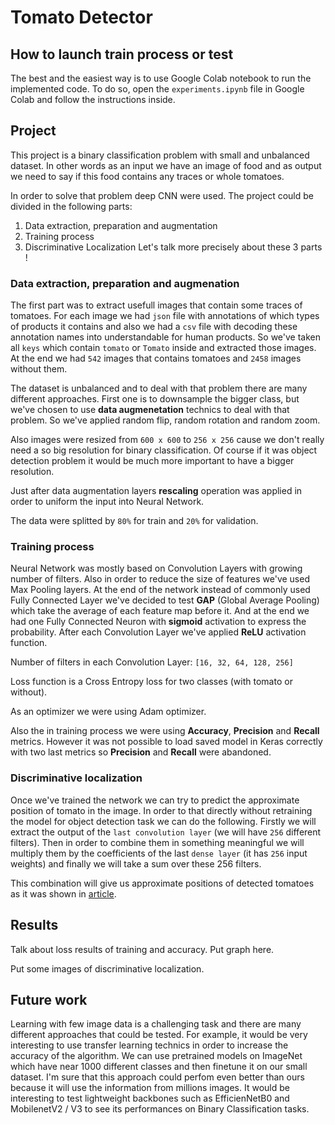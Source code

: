 # Tomato Detector
## How to launch train process or test
The best and the easiest way is to use Google Colab notebook to run the implemented code. To do so, open the `experiments.ipynb` file in Google Colab and follow the instructions inside.

## Project
This project is a binary classification problem with small and unbalanced dataset. In other words as an input we have an image of food and as output we need to say if this food contains
any traces or whole tomatoes. 

In order to solve that problem deep CNN were used. The project could be divided in the following parts:
1. Data extraction, preparation and augmentation
2. Training process
3. Discriminative Localization
Let's talk more precisely about these 3 parts !

### Data extraction, preparation and augmenation
The first part was to extract usefull images that contain some traces of tomatoes. For each image we had `json` file with annotations of which types of products it contains and also we
had a `csv` file with decoding these annotation names into understandable for human products. So we've taken all `keys` which contain `tomato` or `Tomato` inside and extracted those
images. At the end we had `542` images that contains tomatoes and `2458` images without them.

The dataset is unbalanced and to deal with that problem there are many different approaches. First one is to downsample the bigger class, but we've chosen to use **data augmenetation** 
technics to deal with that problem. So we've applied random flip, random rotation and random zoom.

Also images were resized from `600 x 600` to `256 x 256` cause we don't really need a so big resolution for binary classification. Of course if it was object detection problem it would be much more important to have a bigger resolution. 

Just after data augmentation layers **rescaling** operation was applied in order to uniform the input into Neural Network.

The data were splitted by `80%` for train and `20%` for validation.

### Training process
Neural Network was mostly based on Convolution Layers with growing number of filters. Also in order to reduce the size of features we've used Max Pooling layers. At the end of the 
network instead of commonly used Fully Connected Layer we've decided to test **GAP** (Global Average Pooling) which take the average of each feature map before it. And at the end we had
one Fully Connected Neuron with **sigmoid** activation to express the probability. After each Convolution Layer we've applied **ReLU** activation function.

Number of filters in each Convolution Layer: `[16, 32, 64, 128, 256]`

Loss function is a Cross Entropy loss for two classes (with tomato or without).

As an optimizer we were using Adam optimizer.

Also the in training process we were using **Accuracy**, **Precision** and **Recall** metrics. However it was not possible to load saved model in Keras correctly with two last metrics so **Precision** and **Recall** were abandoned. 

### Discriminative localization

Once we've trained the network we can try to predict the approximate position of tomato in the image. In order to that directly without retraining the model for object detection
task we can do the following. Firstly we will extract the output of the `last convolution layer` (we will have `256` different filters). Then in order to combine them in something 
meaningful we will multiply them by the coefficients of the last `dense layer` (it has `256` input weights) and finally we will take a sum over these 256 filters. 

This combination will give us approximate positions of detected tomatoes as it was shown in [article](https://arxiv.org/pdf/1512.04150.pdf).

## Results

Talk about loss results of training and accuracy. Put graph here.

Put some images of discriminative localization.

## Future work

Learning with few image data is a challenging task and there are many different approaches that could be tested. For example, it would be very interesting to use transfer learning 
technics in order to increase the accuracy of the algorithm. We can use pretrained models on ImageNet which have near 1000 different classes and then finetune it on our small 
dataset. I'm sure that this approach could perfom even better than ours because it will use the information from millions images. It would be interesting to test lightweight backbones such as EfficienNetB0 and MobilenetV2 / V3 to see its performances on Binary Classification tasks.





